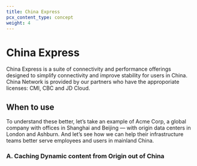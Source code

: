 ```yaml
---
title: China Express
pcx_content_type: concept
weight: 4
---
```


# China Express

China Express is a suite of connectivity and performance offerings designed to simplify connectivity and improve stability for users in China. China Network is provided by our partners who have the approporiate licenses: CMI, CBC and JD Cloud.

## When to use

To understand these better, let’s take an example of Acme Corp, a global company with offices in Shanghai and Beijing — with origin data centers in London and Ashburn. And let’s see how we can help their infrastructure teams better serve employees and users in mainland China.

### A. Caching Dynamic content from Origin out of China 

